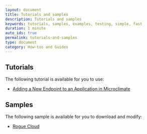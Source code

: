 ```yaml
---
layout: document
title: Tutorials and samples
description: Tutorials and samples
keywords: tutorials, samples, examples, testing, simple, fast
duration: 1 minute
auto_ids: true
permalink: tutorials-and-samples
type: document
category: How-tos and Guides
---
```


## Tutorials

The following tutorial is available for you to use:

* [Adding a New Endpoint to an Application in Microclimate](./addendpoint)

## Samples

The following sample is available for you to download and modify:

* [Rogue Cloud](./roguecloud)
